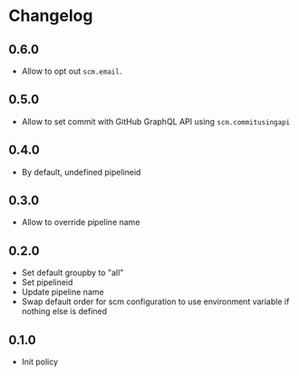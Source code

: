 # Changelog

## 0.6.0

* Allow to opt out `scm.email`.

## 0.5.0

* Allow to set commit with GitHub GraphQL API using `scm.commitusingapi`

## 0.4.0

* By default, undefined pipelineid

## 0.3.0

* Allow to override pipeline name

## 0.2.0

* Set default groupby to "all"
* Set pipelineid
* Update pipeline name
* Swap default order for scm configuration to use environment variable if nothing else is defined

## 0.1.0

* Init policy
